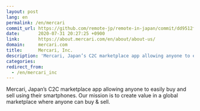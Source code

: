 ```yaml
---
layout: post
lang: en
permalink: /en/mercari
commit_url: https://github.com/remote-jp/remote-in-japan/commit/dd9512f429b520c5d8510f5f844695a160d166dd
date:       2020-07-31 20:27:25 +0900
link:       https://about.mercari.com/en/about/about-us/
domain:     mercari.com
title:      Mercari, Inc.
description: 'Mercari, Japan’s C2C marketplace app allowing anyone to easily buy and sell using their smartphones. Our mission is to create value in a global marketplace where anyone can buy &amp; sell.'
categories: 
redirect_from:
  - /en/mercari_inc
---
```


<p>Mercari, Japan’s C2C marketplace app allowing anyone to easily buy and sell using their smartphones. Our mission is to create value in a global marketplace where anyone can buy & sell.</p>
